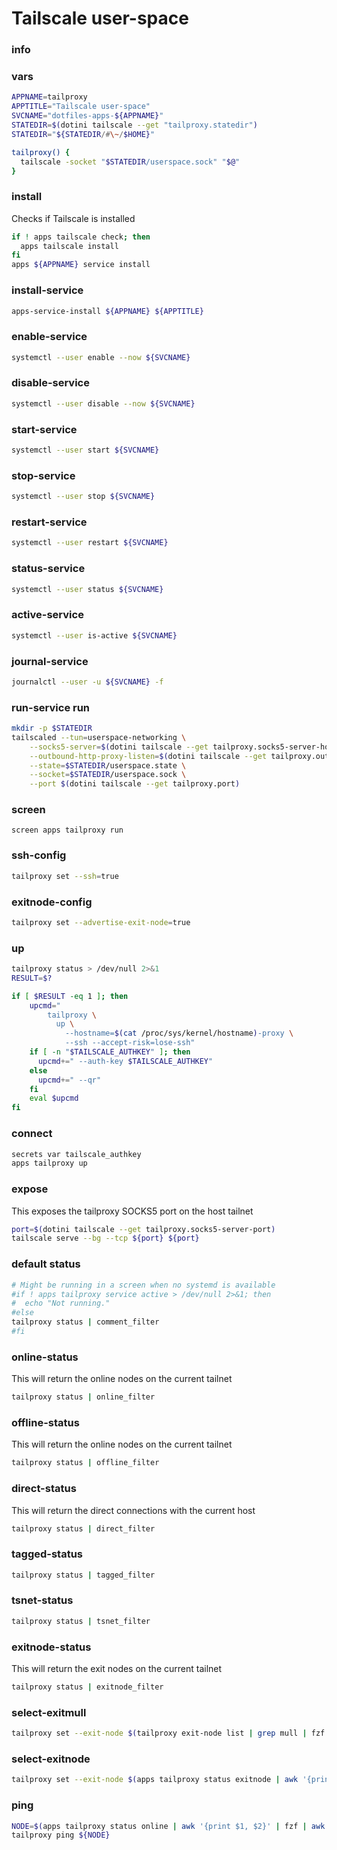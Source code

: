 # Tailscale user-space

### info

### vars
```sh
APPNAME=tailproxy
APPTITLE="Tailscale user-space"
SVCNAME="dotfiles-apps-${APPNAME}"
STATEDIR=$(dotini tailscale --get "tailproxy.statedir")
STATEDIR="${STATEDIR/#\~/$HOME}"

tailproxy() {
  tailscale -socket "$STATEDIR/userspace.sock" "$@"
}
```

### install
Checks if Tailscale is installed

```sh
if ! apps tailscale check; then
  apps tailscale install
fi
apps ${APPNAME} service install
```

### install-service
```sh
apps-service-install ${APPNAME} ${APPTITLE}
```

### enable-service
```sh
systemctl --user enable --now ${SVCNAME}
```

### disable-service
```sh
systemctl --user disable --now ${SVCNAME}
```

### start-service
```sh
systemctl --user start ${SVCNAME}
```

### stop-service
```sh
systemctl --user stop ${SVCNAME}
```

### restart-service
```sh
systemctl --user restart ${SVCNAME}
```

### status-service
```sh
systemctl --user status ${SVCNAME}
```

### active-service
```sh
systemctl --user is-active ${SVCNAME}
```

### journal-service
```sh
journalctl --user -u ${SVCNAME} -f
```

### run-service run
```sh
mkdir -p $STATEDIR
tailscaled --tun=userspace-networking \
    --socks5-server=$(dotini tailscale --get tailproxy.socks5-server-host):$(dotini tailscale --get tailproxy.socks5-server-port) \
    --outbound-http-proxy-listen=$(dotini tailscale --get tailproxy.outbound-http-proxy-listen-host):$(dotini tailscale --get tailproxy.outbound-http-proxy-listen-port) \
    --state=$STATEDIR/userspace.state \
    --socket=$STATEDIR/userspace.sock \
    --port $(dotini tailscale --get tailproxy.port)
```

### screen
```
screen apps tailproxy run
```

### ssh-config
```sh
tailproxy set --ssh=true
```

### exitnode-config
```sh
tailproxy set --advertise-exit-node=true
```

### up
```sh
tailproxy status > /dev/null 2>&1
RESULT=$?

if [ $RESULT -eq 1 ]; then
    upcmd="
        tailproxy \
          up \
            --hostname=$(cat /proc/sys/kernel/hostname)-proxy \
            --ssh --accept-risk=lose-ssh"
    if [ -n "$TAILSCALE_AUTHKEY" ]; then
      upcmd+=" --auth-key $TAILSCALE_AUTHKEY"
    else
      upcmd+=" --qr"
    fi
    eval $upcmd
fi
```

### connect
```sh
secrets var tailscale_authkey
apps tailproxy up
```

### expose
This exposes the tailproxy SOCKS5 port on the host tailnet

```sh
port=$(dotini tailscale --get tailproxy.socks5-server-port)
tailscale serve --bg --tcp ${port} ${port}
```

### default status
```sh
# Might be running in a screen when no systemd is available
#if ! apps tailproxy service active > /dev/null 2>&1; then
#  echo "Not running."
#else 
tailproxy status | comment_filter
#fi
```

### online-status
This will return the online nodes on the current tailnet

```sh
tailproxy status | online_filter
```

### offline-status
This will return the online nodes on the current tailnet

```sh
tailproxy status | offline_filter
```

### direct-status
This will return the direct connections with the current host

```sh
tailproxy status | direct_filter
```

### tagged-status
```sh
tailproxy status | tagged_filter
```

### tsnet-status
```sh
tailproxy status | tsnet_filter
```

### exitnode-status
This will return the exit nodes on the current tailnet

```sh
tailproxy status | exitnode_filter
```

### select-exitmull
```sh
tailproxy set --exit-node $(tailproxy exit-node list | grep mull | fzf | awk '{print $2}')
```

### select-exitnode
```sh
tailproxy set --exit-node $(apps tailproxy status exitnode | awk '{print $2}' | fzf)
```

### ping
```sh
NODE=$(apps tailproxy status online | awk '{print $1, $2}' | fzf | awk '{print  $1}')
tailproxy ping ${NODE}
```

